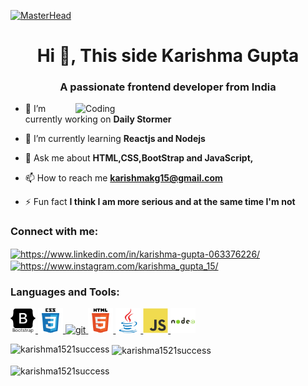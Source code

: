 [![MasterHead](https://www.sarvika.com/wp-content/uploads/2021/03/Backend-Developer-Python-GIF-Dribble.gif)]((https://rishavchanda.io))

<h1 align="center">Hi 👋, This side Karishma Gupta</h1>
<h3 align="center">A passionate frontend developer from India</h3>
<img align="right" alt="Coding" width="400" src="https://cdn.dribbble.com/users/1162077/screenshots/3848914/programmer.gif" \>

- 🔭 I’m currently working on **Daily Stormer**

- 🌱 I’m currently learning **Reactjs and Nodejs**

- 💬 Ask me about **HTML,CSS,BootStrap and JavaScript,**

- 📫 How to reach me **karishmakg15@gmail.com**

- ⚡ Fun fact **I think I am more serious and at the same time I'm not**

<h3 align="left">Connect with me:</h3>
<p align="left">
<a href="https://linkedin.com/in/https://www.linkedin.com/in/karishma-gupta-063376226/" target="blank"><img align="center" src="https://raw.githubusercontent.com/rahuldkjain/github-profile-readme-generator/master/src/images/icons/Social/linked-in-alt.svg" alt="https://www.linkedin.com/in/karishma-gupta-063376226/" height="30" width="40" /></a>
<a href="https://instagram.com/https://www.instagram.com/karishma_gupta_15/" target="blank"><img align="center" src="https://raw.githubusercontent.com/rahuldkjain/github-profile-readme-generator/master/src/images/icons/Social/instagram.svg" alt="https://www.instagram.com/karishma_gupta_15/" height="30" width="40" /></a>
</p>

<h3 align="left">Languages and Tools:</h3>
<p align="left"> <a href="https://getbootstrap.com" target="_blank" rel="noreferrer"> <img src="https://raw.githubusercontent.com/devicons/devicon/master/icons/bootstrap/bootstrap-plain-wordmark.svg" alt="bootstrap" width="40" height="40"/> </a> <a href="https://www.w3schools.com/css/" target="_blank" rel="noreferrer"> <img src="https://raw.githubusercontent.com/devicons/devicon/master/icons/css3/css3-original-wordmark.svg" alt="css3" width="40" height="40"/> </a> <a href="https://git-scm.com/" target="_blank" rel="noreferrer"> <img src="https://www.vectorlogo.zone/logos/git-scm/git-scm-icon.svg" alt="git" width="40" height="40"/> </a> <a href="https://www.w3.org/html/" target="_blank" rel="noreferrer"> <img src="https://raw.githubusercontent.com/devicons/devicon/master/icons/html5/html5-original-wordmark.svg" alt="html5" width="40" height="40"/> </a> <a href="https://www.java.com" target="_blank" rel="noreferrer"> <img src="https://raw.githubusercontent.com/devicons/devicon/master/icons/java/java-original.svg" alt="java" width="40" height="40"/> </a> <a href="https://developer.mozilla.org/en-US/docs/Web/JavaScript" target="_blank" rel="noreferrer"> <img src="https://raw.githubusercontent.com/devicons/devicon/master/icons/javascript/javascript-original.svg" alt="javascript" width="40" height="40"/> </a> <a href="https://nodejs.org" target="_blank" rel="noreferrer"> <img src="https://raw.githubusercontent.com/devicons/devicon/master/icons/nodejs/nodejs-original-wordmark.svg" alt="nodejs" width="40" height="40"/> </a> </p>

<p><img align="left" src="https://github-readme-stats.vercel.app/api/top-langs?username=karishma1521success&show_icons=true&locale=en&layout=compact" alt="karishma1521success" /></p>

<p>&nbsp;<img align="center" src="https://github-readme-stats.vercel.app/api?username=karishma1521success&show_icons=true&locale=en" alt="karishma1521success" /></p>

<p><img align="center" src="https://github-readme-streak-stats.herokuapp.com/?user=karishma1521success&" alt="karishma1521success" /></p>

